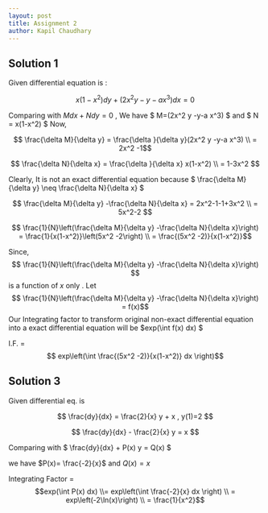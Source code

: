 ```yaml
---
layout: post
title: Assignment 2
author: Kapil Chaudhary
---
```

## Solution 1

Given differential equation is :

$$x(1-x^2)dy + (2x^2 y -y-a x^3)dx=0 $$

Comparing with $M dx + N dy =0$ , We have
$  M=(2x^2 y -y-a x^3) $ and $ N = x(1-x^2) $
Now,

$$ \frac{\delta M}{\delta y} = \frac{\delta }{\delta y}(2x^2 y -y-a x^3) \\ = 2x^2 -1$$

$$ \frac{\delta N}{\delta x} = \frac{\delta }{\delta x}  x(1-x^2) \\ = 1-3x^2 $$

Clearly, It is not an exact differential equation because $ \frac{\delta M}{\delta y} \neq  \frac{\delta N}{\delta x} $

$$ \frac{\delta M}{\delta y} -\frac{\delta N}{\delta x} =  2x^2-1-1+3x^2 \\ = 5x^2-2 $$

$$ \frac{1}{N}\left(\frac{\delta M}{\delta y} -\frac{\delta N}{\delta x}\right) = \frac{1}{x(1-x^2)}\left(5x^2 -2\right) \\ = \frac{(5x^2 -2)}{x(1-x^2)}$$

Since, $$ \frac{1}{N}\left(\frac{\delta M}{\delta y} -\frac{\delta N}{\delta x}\right) $$ is a function of $x$ only .
Let  $$ \frac{1}{N}\left(\frac{\delta M}{\delta y} -\frac{\delta N}{\delta x}\right) = f(x)$$
Our Integrating factor to transform original non-exact differential equation into a exact differential equation will be $exp(\int f(x) dx) $

I.F. = $$ exp\left(\int \frac{(5x^2 -2)}{x(1-x^2)} dx \right)$$


## Solution 3

Given differential eq. is

$$ \frac{dy}{dx} = \frac{2}{x} y + x   , y(1)=2 $$

$$ \frac{dy}{dx} - \frac{2}{x} y = x   $$

Comparing with $ \frac{dy}{dx} + P(x) y = Q(x) $

we have $P(x)=  \frac{-2}{x}$ and $Q(x)= x$

Integrating Factor = $$exp(\int P(x) dx) \\= exp\left(\int \frac{-2}{x} dx \right) \\ = exp\left(-2\ln(x)\right) \\ = \frac{1}{x^2}$$
